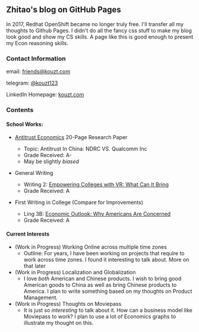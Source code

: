## Zhitao's blog on GitHub Pages

In 2017, Redhat OpenShift became no longer truly free. I'll transfer all my thoughts to Github Pages. I didn't do all the fancy css stuff to make my blog look good and show my CS skills. A page like this is good enough to present my Econ reasoning skills.

### Contact Information

email: [friends@kouzt.com](mailto:friends@kouzt.com)

telegram: [@kouzt123](https://t.me/kouzt123)

LinkedIn Homepage: <a href="http://www.kouzt.com" target="_blank">kouzt.com</a>

### Contents

<h4>School Works:</h4>

- [Antitrust Economics](https://www.zhitaokou.com/AntitrustEconomicsZhitaoKou) 20-Page Research Paper
  - Topic: Antitrust In China: NDRC VS. Qualcomm Inc
  - Grade Received: A-
  - May be slightly *biased*


- General Writing
  - Writing 2: [Empowering Colleges with VR: What Can It Bring](https://www.zhitaokou.com/Writing2VR)
  - Grade Received: A
- First Writing in College (Compare for Improvements)
  - Ling 3B: [Economic Outlook: Why Americans Are Concerned](https://www.zhitaokou.com/Ling_2)
  - Grade Received: A

<h4>Current Interests</h4>

- (Work in Progress) Working Online across multiple time zones
  - Outline: For years, I have been working on projects that require to work across time zones. I found it interesting to talk about. More on that later
- (Work in Progress) Localization and Globalization
  - I love *both* American and Chinese products. I wish to bring good American goods to China as well as bring Chinese products to America. I plan to write something based on my thoughts on Product Management.
- (Work in Progress) Thoughts on Moviepass
  - It is just so *interesting* to talk about it. How can a business model like Moviepass to work? I plan to use a lot of Economics graphs to illustrate my thought on this.